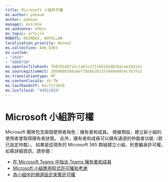 ```yaml
---
title: Microsoft 小組許可權
ms.author: pebaum
author: pebaum
manager: mnirkhe
ms.audience: Admin
ms.topic: article
ROBOTS: NOINDEX, NOFOLLOW
localization_priority: Normal
ms.collection: Adm_O365
ms.custom:
- "2658"
- "9000730"
ms.openlocfilehash: fb035b28fa3c1a61c27138d1b5d819acae264141
ms.sourcegitcommit: 286000b588adef1bbbb28337a9d9e087ec783fa2
ms.translationtype: MT
ms.contentlocale: zh-TW
ms.lasthandoff: 04/27/2020
ms.locfileid: "43911929"
---
```

# <a name="microsoft-teams-permissions"></a>Microsoft 小組許可權

Microsoft 團隊包含兩個使用者角色：擁有者和成員。 根據預設，建立新小組的使用者會取得擁有者狀態。 此外，擁有者和成員可以擁有通道的仲裁者功能（若已設定仲裁）。 如果是從現有的 Microsoft 365 群組建立小組，則會繼承許可權。 如需詳細資訊，請參閱：

- [在 Microsoft Teams 中指派 Teams 擁有者和成員](https://docs.microsoft.com/microsoftteams/assign-roles-permissions)
- [Microsoft 小組應用程式許可權和考慮](https://docs.microsoft.com/microsoftteams/app-permissions)
- [為小組中的頻道設定來賓許可權](https://support.office.com/article/4756c468-2746-4bfd-a582-736d55fcc169)
